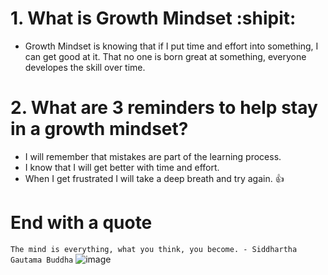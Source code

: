 # 1. What is Growth Mindset :shipit:
 * Growth Mindset is knowing that if I put time and effort into something, I can get good at it. That no one is born great at something, everyone developes the skill over time.

 # 2. What are 3 reminders to help stay in a growth mindset? 
   * I will remember that mistakes are part of the learning process.
   * I know that I will get better with time and effort.
   * When I get frustrated I will take a deep breath and try again. :+1:

# End with a quote

`The mind is everything, what you think, you become. - Siddhartha Gautama Buddha`
![image](https://github.com/Drake-Alexander/reading-notes/assets/152791695/5ab60c2b-840a-48a0-81e1-f7ffd6399cdf)
